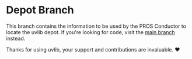 # Depot Branch
This branch contains the information to be used by the PROS Conductor to locate the uvlib depot. If you're looking for code, visit the [main branch](https://github.com/SomewhatMay/uvlib) instead.

Thanks for using uvlib, your support and contributions are invaluable. ❤️
